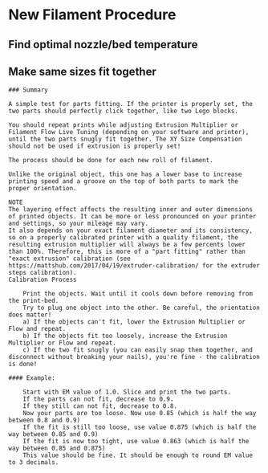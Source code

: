 # New Filament Procedure

## Find optimal nozzle/bed temperature

## Make same sizes fit together

	### Summary

	A simple test for parts fitting. If the printer is properly set, the two parts should perfectly click together, like two Lego blocks.

	You should repeat prints while adjusting Extrusion Multiplier or Filament Flow Live Tuning (depending on your software and printer), until the two parts snugly fit together. The XY Size Compensation should not be used if extrusion is properly set!

	The process should be done for each new roll of filament.

	Unlike the original object, this one has a lower base to increase printing speed and a groove on the top of both parts to mark the proper orientation.
	
	NOTE
	The layering effect affects the resulting inner and outer dimensions of printed objects. It can be more or less pronounced on your printer and settings, so your mileage may vary.
	It also depends on your exact filament diameter and its consistency, so on a properly calibrated printer with a quality filament, the resulting extrusion multiplier will always be a few percents lower than 100%. Therefore, this is more of a "part fitting" rather than "exact extrusion" calibration (see https://mattshub.com/2017/04/19/extruder-calibration/ for the extruder steps calibration).
	Calibration Process

	    Print the objects. Wait until it cools down before removing from the print-bed.
	    Try to plug one object into the other. Be careful, the orientation does matter!
	    a) If the objects can't fit, lower the Extrusion Multiplier or Flow and repeat.
	    b) If the objects fit too loosely, increase the Extrusion Multiplier or Flow and repeat.
	    c) If the two fit snugly (you can easily snap them together, and disconnect without breaking your nails), you're fine - the calibration is done!

	#### Example:

	    Start with EM value of 1.0. Slice and print the two parts.
	    If the parts can not fit, decrease to 0.9.
	    If they still can not fit, decrease to 0.8.
	    Now your parts are too loose. Now use 0.85 (which is half the way between 0.8 and 0.9)
	    If the fit is still too loose, use value 0.875 (which is half the way between 0.85 and 0.9)
	    If the fit is now too tight, use value 0.863 (which is half the way between 0.85 and 0.875)
	    This value should be fine. It should be enough to round EM value to 3 decimals.

